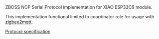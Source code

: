 ZBOSS NCP Serial Protocol implementation for  XIAO ESP32C6 module.

This implementation functional limited to coordinator role for usage with [zigbee2mqtt](https://www.zigbee2mqtt.io).

[Protocol specification](https://wiki.homed.dev/files/9/95/ZBOSS_NCP_Serial_Protocol.pdf)
